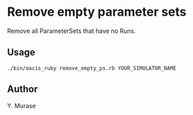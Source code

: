 # Remove empty parameter sets

Remove all ParameterSets that have no Runs.

## Usage

```
./bin/oacis_ruby remove_empty_ps.rb YOUR_SIMULATOR_NAME
```

## Author

Y. Murase

